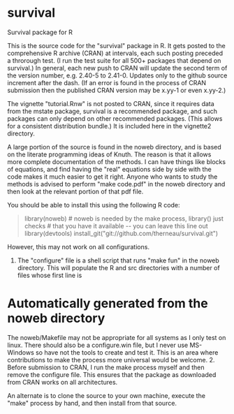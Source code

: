 # survival
Survival package for R

This is the source code for the "survival" package in R.  It gets posted to the
comprehensive R archive (CRAN) at intervals, each such posting preceded a
throrough test. (I run the test suite for all 500+ packages that depend on
survival.)  In general, each new push to CRAN will update the second term of
the version number, e.g. 2.40-5 to 2.41-0.  Updates only to the github source
increment after the dash.  (If an error is found in the process of CRAN
submission then the published CRAN version may be x.yy-1 or even x.yy-2.) 

The vignette "tutorial.Rnw" is not posted to CRAN, since it requires data from
the mstate package, survival is a recommended package, and such packages can 
only depend on other recommended packages.  (This allows for a consistent 
distribution bundle.)  It is included here in the vignette2 directory.  

A large portion of the source is found in the noweb directory, and is based on
the literate programming ideas of Knuth. The reason is that it allows more
complete documentation of the methods. I can have things like blocks of
equations, and find having the "real" equations side by side with the code makes
it much easier to get it right.  Anyone who wants to study the methods is advised
to perform "make code.pdf" in the noweb directory and then look at the relevant
portion of that pdf file.  

You should be able to install this using the following R code:
> library(noweb)   # noweb is needed by the make process, library() just checks
>                  # that you have it available -- you can leave this line out
> library(devtools)
> install_git("git://github.com/therneau/survival.git")

However, this may not work on all configurations.

 1. The "configure" file is a shell script that runs "make fun" in the noweb
directory. This will populate the R and src directories with a number of files
whose first line is
   # Automatically generated from the noweb directory
The noweb/Makefile may not be appropriate for all systems as I only
test on linux.  There should also be a configure.win file, but I never use
MS-Windows so have not the tools to create and test it.  This is an area where
contributions to make the process more universal would be welcome.
 2. Before submission to CRAN, I run the make process myself and then
remove the configure file.  This ensures that the package as downloaded from
CRAN works on all architectures.

An alternate is to clone the source to your own machine, execute the "make"
process by hand, and then install from that source.
